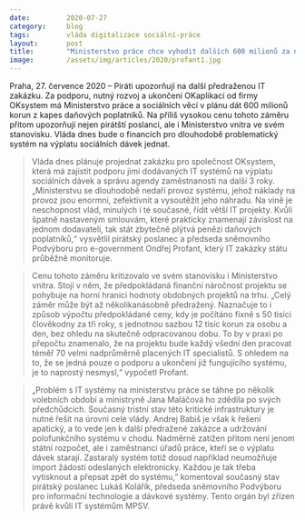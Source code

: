 ```yaml
---
date:         2020-07-27
category:     blog
tags:         vláda digitalizace sociální-práce
layout:       post
title:        "Ministerstvo práce chce vyhodit dalších 600 milionů za nechvalně známý systém pro výplatu sociálních dávek. Piráti kritizují předraženost"
image:        /assets/img/articles/2020/profant1.jpg
---  
```




Praha, 27. července 2020 – Piráti upozorňují na další předraženou IT zakázku. Za podporu, nutný rozvoj a ukončení OKaplikací od firmy OKsystem má Ministerstvo práce a sociálních věcí v plánu dát 600 milionů korun z kapes daňových poplatníků. Na příliš vysokou cenu tohoto záměru přitom upozorňují nejen pirátští poslanci, ale i Ministerstvo vnitra ve svém stanovisku. Vláda dnes bude o financích pro dlouhodobě problematický systém na výplatu sociálních dávek jednat. 

> Vláda dnes plánuje projednat zakázku pro společnost OKsystem, která má zajistit podporu jimi dodávaných IT systémů na výplatu sociálních dávek a správu agendy zaměstnanosti na další 3 roky. „Ministerstvu se dlouhodobě nedaří provoz systému, jehož náklady na provoz jsou enormní, zefektivnit a vysoutěžit jeho náhradu. Na vině je neschopnost vlád, minulých i té současné, řídit větší IT projekty. Kvůli špatně nastaveným smlouvám, které prakticky znamenají závislost na jednom dodavateli, tak stát zbytečně plýtvá penězi daňových poplatníků,“ vysvětlil pirátský poslanec a předseda sněmovního Podvýboru pro e-government Ondřej Profant, který IT zakázky státu průběžně monitoruje.

> Cenu tohoto záměru kritizovalo ve svém stanovisku i Ministerstvo vnitra. Stojí v něm, že předpokládaná finanční náročnost projektu se pohybuje na horní hranici hodnoty obdobných projektů na trhu. „Celý záměr může být až několikanásobně předražený. Naznačuje to i způsob výpočtu předpokládané ceny, kdy je počítáno fixně s 50 tisíci člověkodny za tři roky, s jednotnou sazbou 12 tisíc korun za osobu a den, bez ohledu na skutečně odpracovanou dobu. To by v praxi po přepočtu znamenalo, že na projektu bude každý všední den pracovat téměř 70 velmi nadprůměrně placených IT specialistů. S ohledem na to, že se jedná pouze o podporu a ukončení již fungujícího systému, je to naprostý nesmysl,“ vypočetl Profant. 

> „Problém s IT systémy na ministerstvu práce se táhne po několik volebních období a ministryně Jana Maláčová ho zdědila po svých předchůdcích. Současný tristní stav této kritické infrastruktury je nutné řešit na úrovni celé vlády. Andrej Babiš je však k řešení apatický, a to vede jen k další předražené zakázce a udržování polofunkčního systému v chodu. Nadměrně zatížen přitom není jenom státní rozpočet, ale i zaměstnanci úřadů práce, kteří se o výplatu dávek starají. Zastaralý systém totiž dosud například neumožňuje import žádostí odeslaných elektronicky. Každou je tak třeba vytisknout a přepsat zpět do systému,” komentoval současný stav pirátský poslanec Lukáš Kolářík, předseda sněmovního Podvýboru pro informační technologie a dávkové systémy. Tento orgán byl zřízen právě kvůli IT systémům MPSV.

